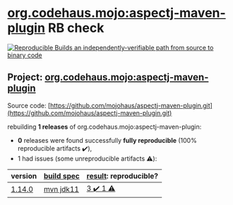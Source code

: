 [org.codehaus.mojo:aspectj-maven-plugin](https://search.maven.org/artifact/org.codehaus.mojo/aspectj-maven-plugin/) RB check
=======

[![Reproducible Builds](https://reproducible-builds.org/images/logos/rb.svg) an independently-verifiable path from source to binary code](https://reproducible-builds.org/)

## Project: [org.codehaus.mojo:aspectj-maven-plugin](https://search.maven.org/artifact/org.codehaus.mojo/aspectj-maven-plugin/)

Source code: [https://github.com/mojohaus/aspectj-maven-plugin.git](https://github.com/mojohaus/aspectj-maven-plugin.git)

rebuilding **1 releases** of org.codehaus.mojo:aspectj-maven-plugin:
- **0** releases were found successfully **fully reproducible** (100% reproducible artifacts :heavy_check_mark:),
- 1 had issues (some unreproducible artifacts :warning:):

| version | [build spec](BUILDSPEC.md) | [result](https://reproducible-builds.org/docs/jvm/): reproducible? |
| -- | --------- | ------ |
| [1.14.0](https://search.maven.org/artifact/org.codehaus.mojo/aspectj-maven-plugin/1.14.0/pom) | [mvn jdk11](aspectj-maven-plugin-1.14.0.buildspec) | [3 :heavy_check_mark:  1 :warning:](aspectj-maven-plugin-1.14.0.buildcompare) |
